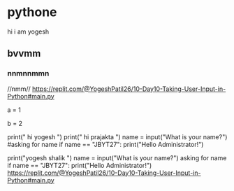 # pythone
hi i am yogesh
## bvvmm
### nnmnnmmn


//nmm//
https://replit.com/@YogeshPatil26/10-Day10-Taking-User-Input-in-Python#main.py

a = 1

b = 2

print(" hi yogesh  ")
print(" hi prajakta  ")
name = input("What is your name?")
#asking for name
if name == "JBYT27":
  print("Hello Administrator!")


print("yogesh shalik ")
name = input("What is your name?")
asking for name
if name == "JBYT27":
  print("Hello Administrator!")
  https://replit.com/@YogeshPatil26/10-Day10-Taking-User-Input-in-Python#main.py